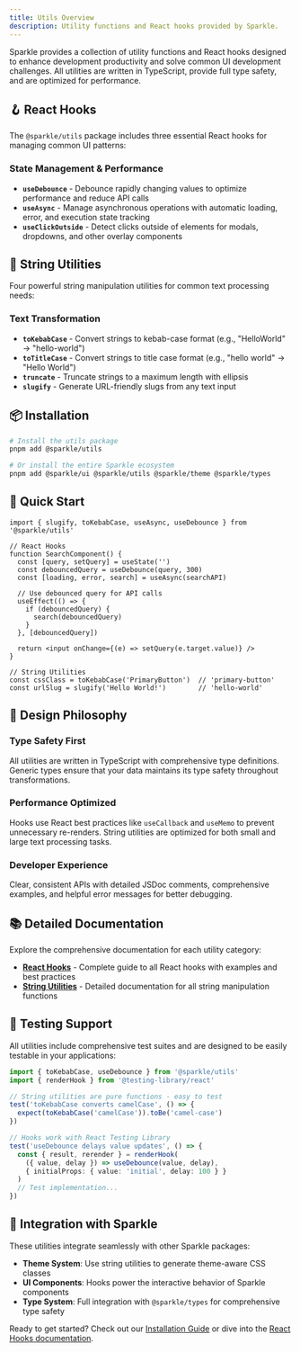 ```yaml
---
title: Utils Overview
description: Utility functions and React hooks provided by Sparkle.
---
```


Sparkle provides a collection of utility functions and React hooks designed to enhance development productivity and solve common UI development challenges. All utilities are written in TypeScript, provide full type safety, and are optimized for performance.

## 🪝 React Hooks

The `@sparkle/utils` package includes three essential React hooks for managing common UI patterns:

### State Management & Performance

- **`useDebounce`** - Debounce rapidly changing values to optimize performance and reduce API calls
- **`useAsync`** - Manage asynchronous operations with automatic loading, error, and execution state tracking
- **`useClickOutside`** - Detect clicks outside of elements for modals, dropdowns, and other overlay components

## 🔧 String Utilities

Four powerful string manipulation utilities for common text processing needs:

### Text Transformation

- **`toKebabCase`** - Convert strings to kebab-case format (e.g., "HelloWorld" → "hello-world")
- **`toTitleCase`** - Convert strings to title case format (e.g., "hello world" → "Hello World")
- **`truncate`** - Truncate strings to a maximum length with ellipsis
- **`slugify`** - Generate URL-friendly slugs from any text input

## 📦 Installation

```bash
# Install the utils package
pnpm add @sparkle/utils

# Or install the entire Sparkle ecosystem
pnpm add @sparkle/ui @sparkle/utils @sparkle/theme @sparkle/types
```

## 🚀 Quick Start

```tsx
import { slugify, toKebabCase, useAsync, useDebounce } from '@sparkle/utils'

// React Hooks
function SearchComponent() {
  const [query, setQuery] = useState('')
  const debouncedQuery = useDebounce(query, 300)
  const [loading, error, search] = useAsync(searchAPI)

  // Use debounced query for API calls
  useEffect(() => {
    if (debouncedQuery) {
      search(debouncedQuery)
    }
  }, [debouncedQuery])

  return <input onChange={(e) => setQuery(e.target.value)} />
}

// String Utilities
const cssClass = toKebabCase('PrimaryButton')  // 'primary-button'
const urlSlug = slugify('Hello World!')        // 'hello-world'
```

## 🎯 Design Philosophy

### Type Safety First

All utilities are written in TypeScript with comprehensive type definitions. Generic types ensure that your data maintains its type safety throughout transformations.

### Performance Optimized

Hooks use React best practices like `useCallback` and `useMemo` to prevent unnecessary re-renders. String utilities are optimized for both small and large text processing tasks.

### Developer Experience

Clear, consistent APIs with detailed JSDoc comments, comprehensive examples, and helpful error messages for better debugging.

## 📚 Detailed Documentation

Explore the comprehensive documentation for each utility category:

- **[React Hooks](react-hooks)** - Complete guide to all React hooks with examples and best practices
- **[String Utilities](string-utilities)** - Detailed documentation for all string manipulation functions

## 🧪 Testing Support

All utilities include comprehensive test suites and are designed to be easily testable in your applications:

```typescript
import { toKebabCase, useDebounce } from '@sparkle/utils'
import { renderHook } from '@testing-library/react'

// String utilities are pure functions - easy to test
test('toKebabCase converts camelCase', () => {
  expect(toKebabCase('camelCase')).toBe('camel-case')
})

// Hooks work with React Testing Library
test('useDebounce delays value updates', () => {
  const { result, rerender } = renderHook(
    ({ value, delay }) => useDebounce(value, delay),
    { initialProps: { value: 'initial', delay: 100 } }
  )
  // Test implementation...
})
```

## 🔗 Integration with Sparkle

These utilities integrate seamlessly with other Sparkle packages:

- **Theme System**: Use string utilities to generate theme-aware CSS classes
- **UI Components**: Hooks power the interactive behavior of Sparkle components
- **Type System**: Full integration with `@sparkle/types` for comprehensive type safety

Ready to get started? Check out our [Installation Guide](../getting-started/installation) or dive into the [React Hooks documentation](react-hooks).
